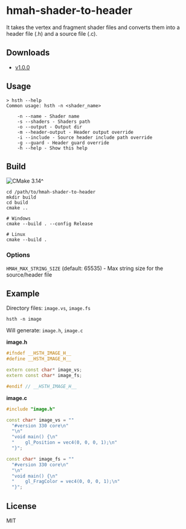 # hmah-shader-to-header

It takes the vertex and fragment shader files and converts them into a header file (.h) and a source file (.c).

## Downloads

* [v1.0.0]()

## Usage

```shell
> hsth --help
Common usage: hsth -n <shader_name>

	-n --name - Shader name
	-s --shaders - Shaders path
	-o --output - Output dir
	-m --header-output - Header output override
	-i --include - Source header include path override
	-g --guard - Header guard override
	-h --help - Show this help
```

## Build

![CMake 3.14^](https://img.shields.io/badge/CMake-3.14^-green)

```shell
cd /path/to/hmah-shader-to-header
mkdir build
cd build
cmake ..

# Windows
cmake --build . --config Release

# Linux
cmake --build .
```

### Options

`HMAH_MAX_STRING_SIZE` (default: 65535) - Max string size for the source/header file

## Example

Directory files: `image.vs`, `image.fs`

```shell
hsth -n image
```

Will generate: `image.h`, `image.c`

**image.h**
```c++
#ifndef __HSTH_IMAGE_H__
#define __HSTH_IMAGE_H__

extern const char* image_vs;
extern const char* image_fs;

#endif // __HSTH_IMAGE_H__
```

**image.c**
```c++
#include "image.h"

const char* image_vs = ""
  "#version 330 core\n"
  "\n"
  "void main() {\n"
  "    gl_Position = vec4(0, 0, 0, 1);\n"
  "}";

const char* image_fs = ""
  "#version 330 core\n"
  "\n"
  "void main() {\n"
  "    gl_FragColor = vec4(0, 0, 0, 1);\n"
  "}";
```

## License

MIT